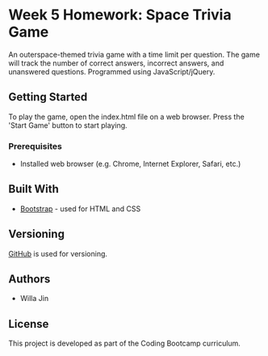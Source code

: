 # Week 5 Homework: Space Trivia Game
An outerspace-themed trivia game with a time limit per question. The game will track the number of correct answers, incorrect answers, and unanswered questions. Programmed using JavaScript/jQuery.
## Getting Started
To play the game, open the index.html file on a web browser.
Press the 'Start Game' button to start playing.
### Prerequisites
* Installed web browser (e.g. Chrome, Internet Explorer, Safari, etc.)
## Built With
* [Bootstrap](https://getbootstrap.com/) - used for HTML and CSS
## Versioning
[GitHub](https://github.com/) is used for versioning.
## Authors
* Willa Jin
## License
This project is developed as part of the Coding Bootcamp curriculum.
